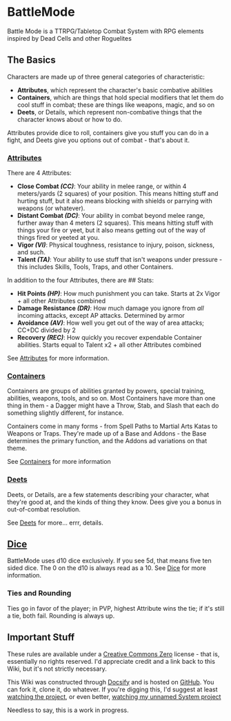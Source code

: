 # BattleMode

Battle Mode is a TTRPG/Tabletop Combat System with RPG elements inspired by Dead Cells and other Roguelites

## The Basics

Characters are made up of three general categories of characteristic:

- **Attributes**, which represent the character's basic combative abilities
- **Containers**, which are things that hold special modifiers that let them do cool stuff in combat; these are things like weapons, magic, and so on
- **Deets**, or Details, which represent non-combative things that the character knows about or how to do.

Attributes provide dice to roll, containers give you stuff you can do in a fight, and Deets give you options out of combat - that's about it.

### [Attributes](BAttributes.md)

There are 4 Attributes:

- **Close Combat *(CC)***: Your ability in melee range, or within 4 meters/yards (2 squares) of your position. This means hitting stuff and hurting stuff, but it also means blocking with shields or parrying with weapons (or whatever).
- **Distant Combat *(DC)***: Your ability in combat beyond melee range, further away than 4 meters (2 squares). This means hitting stuff with things your fire or yeet, but it also means getting out of the way of things fired or yeeted at you.
- **Vigor *(VI)***: Physical toughness, resistance to injury, poison, sickness, and such.
- **Talent *(TA)***: Your ability to use stuff that isn't weapons under pressure - this includes Skills, Tools, Traps, and other Containers.

In addition to the four Attributes, there are ## Stats:

- **Hit Points *(HP)***: How much punishment you can take. Starts at 2x Vigor + all other Attributes combined
- **Damage Resistance *(DR)***: How much damage you ignore from *all* incoming attacks, except AP attacks. Determined by armor
- **Avoidance *(AV)***: How well you get out of the way of area attacks; CC+DC divided by 2
- **Recovery *(REC)***: How quickly you recover expendable Container abilities. Starts equal to Talent x2 + all other Attributes combined

See [Attributes](BAttributes.md) for more information.

### [Containers](BContainers.md)

Containers are groups of abilities granted by powers, special training, abilities, weapons, tools, and so on. Most Containers have more than one thing in them - a Dagger might have a Throw, Stab, and Slash that each do something slightly different, for instance.

Containers come in many forms - from Spell Paths to Martial Arts Katas to Weapons or Traps. They're made up of a Base and Addons - the Base determines the primary function, and the Addons ad variations on that theme.

See [Containers](BContainers.md) for more information

### [Deets](BDeets.md)

Deets, or Details, are a few statements describing your character, what they're good at, and the kinds of thing they know. Dees give you a bonus in out-of-combat resolution.

See [Deets](BDeets.md) for more... errr, details.

## [Dice](BDice.md)

BattleMode uses d10 dice exclusively. If you see 5d, that means five ten sided dice. The 0 on the d10 is always read as a 10. See [Dice](BDice.md) for more information.

### Ties and Rounding

Ties go in favor of the player; in PVP, highest Attribute wins the tie; if it's still a tie, both fail. Rounding is always up.

## Important Stuff

These rules are available under a [Creative Commons Zero](https://creativecommons.org/publicdomain/zero/1.0/) license - that is, essentially no rights reserved. I'd appreciate credit and a link back to this Wiki, but it's not strictly necessary.

This Wiki was constructed through [Docsify](https://docsify.js.org) and is hosted on [GitHub](https://github.io). You can fork it, clone it, do whatever. If you're digging this, I'd suggest at least [watching the project](https://github.com/s-20/BattleMode), or even better, [watching my unnamed System project](https://github.com/s-20/unnamed)

Needless to say, this is a work in progress.